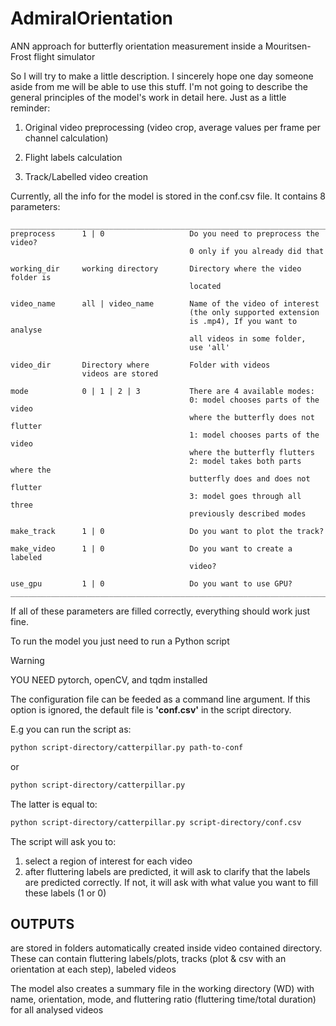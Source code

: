 # AdmiralOrientation
ANN approach for butterfly orientation measurement inside a Mouritsen-Frost flight simulator

So I will try to make a little description. I sincerely hope one day someone
aside from me will be able to use this stuff.
I'm not going to describe the general principles of the model's work in detail here.
Just as a little reminder:

1) Original video preprocessing (video crop, average values per frame per channel
calculation)

2) Flight labels calculation

3) Track/Labelled video creation

Currently, all the info for the model is stored in the conf.csv file. It contains
8 parameters:
```text
__________________________________________________________________________
preprocess      1 | 0                   Do you need to preprocess the video?
                                        0 only if you already did that

working_dir     working directory       Directory where the video folder is
                                        located

video_name      all | video_name        Name of the video of interest
                                        (the only supported extension
                                        is .mp4), If you want to analyse
                                        all videos in some folder,
                                        use 'all'

video_dir       Directory where         Folder with videos
                videos are stored

mode            0 | 1 | 2 | 3           There are 4 available modes:
                                        0: model chooses parts of the video
                                        where the butterfly does not flutter
                                        1: model chooses parts of the video
                                        where the butterfly flutters
                                        2: model takes both parts where the
                                        butterfly does and does not flutter
                                        3: model goes through all three
                                        previously described modes

make_track      1 | 0                   Do you want to plot the track?

make_video      1 | 0                   Do you want to create a labeled
                                        video?

use_gpu         1 | 0                   Do you want to use GPU?
__________________________________________________________________________
```
If all of these parameters are filled correctly, everything should work just fine.

To run the model you just need to run a Python script

>[!WARNING]
>YOU NEED pytorch, openCV, and tqdm installed

The configuration file can be feeded as a command line argument. If this option is ignored, the default file is __'conf.csv'__ in the script directory.

E.g you can run the script as:
```bash
python script-directory/catterpillar.py path-to-conf
```
or
```bash
python script-directory/catterpillar.py
```
The latter is equal to:
```bash
python script-directory/catterpillar.py script-directory/conf.csv
```
The script will ask you to:

1) select a region of interest for each video
2) after fluttering labels are predicted, it will ask to clarify that the labels are
predicted correctly. If not, it will ask with what value you want to fill these
labels (1 or 0)

## OUTPUTS
are stored in folders automatically created inside video contained directory.
These can contain fluttering labels/plots, tracks (plot & csv with an orientation at
each step), labeled videos

The model also creates a summary file in the working directory (WD) with name, orientation,
mode, and fluttering ratio (fluttering time/total duration) for all analysed videos
